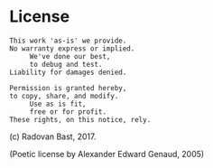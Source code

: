 # License

```
This work 'as-is' we provide.
No warranty express or implied.
     We've done our best,
     to debug and test.
Liability for damages denied.

Permission is granted hereby,
to copy, share, and modify.
     Use as is fit,
     free or for profit.
These rights, on this notice, rely.
```

(c) Radovan Bast, 2017.

(Poetic license by Alexander Edward Genaud, 2005)
